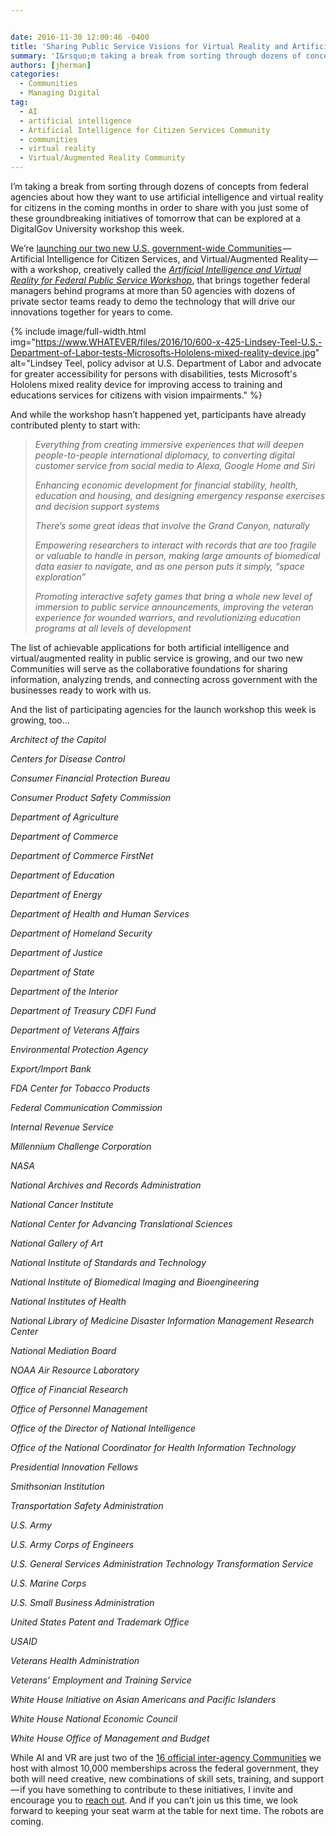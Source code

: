```yaml
---


date: 2016-11-30 12:00:46 -0400
title: 'Sharing Public Service Visions for Virtual Reality and Artificial Intelligence'
summary: 'I&rsquo;m taking a break from sorting through dozens of concepts from federal agencies about how they want to use artificial intelligence and virtual reality for citizens in the coming months in order to share with you just some of these groundbreaking initiatives of tomorrow that can be explored at a DigitalGov University workshop this week.'
authors: [jherman]
categories:
  - Communities
  - Managing Digital
tag:
  - AI
  - artificial intelligence
  - Artificial Intelligence for Citizen Services Community
  - communities
  - virtual reality
  - Virtual/Augmented Reality Community
---
```


I’m taking a break from sorting through dozens of concepts from federal agencies about how they want to use artificial intelligence and virtual reality for citizens in the coming months in order to share with you just some of these groundbreaking initiatives of tomorrow that can be explored at a DigitalGov University workshop this week.

We’re [launching our two new U.S. government-wide Communities](https://www.WHATEVER/2016/10/26/gsa-launches-new-ai-virtual-reality-and-authentication-programs/) — Artificial Intelligence for Citizen Services, and Virtual/Augmented Reality — with a workshop, creatively called the [_Artificial Intelligence and Virtual Reality for Federal Public Service Workshop_](https://www.eventbrite.com/e/artificial-intelligence-and-virtual-reality-for-federal-public-service-workshop-registration-29587821972), that brings together federal managers behind programs at more than 50 agencies with dozens of private sector teams ready to demo the technology that will drive our innovations together for years to come.


{% include image/full-width.html img="https://www.WHATEVER/files/2016/10/600-x-425-Lindsey-Teel-U.S.-Department-of-Labor-tests-Microsofts-Hololens-mixed-reality-device.jpg" alt="Lindsey Teel, policy advisor at U.S. Department of Labor and advocate for greater accessibility for persons with disabilities, tests Microsoft's Hololens mixed reality device for improving access to training and educations services for citizens with vision impairments." %}

And while the workshop hasn’t happened yet, participants have already contributed plenty to start with:

> _Everything from creating immersive experiences that will deepen people-to-people international diplomacy, to converting digital customer service from social media to Alexa, Google Home and Siri_
> 
> _Enhancing economic development for financial stability, health, education and housing, and designing emergency response exercises and decision support systems_
> 
> _There’s  some great ideas that involve the Grand Canyon, naturally_
> 
> _Empowering researchers to interact with records that are too fragile or valuable to handle in person, making large amounts of biomedical data easier to navigate, and as one person puts it simply, “space exploration”_
> 
> _Promoting interactive safety games that bring a whole new level of immersion to public service announcements, improving the veteran experience for wounded warriors, and revolutionizing education programs at all levels of development_

The list of achievable applications for both artificial intelligence and virtual/augmented reality in public service is growing, and our two new Communities will serve as the collaborative foundations for sharing information, analyzing trends, and connecting across government with the businesses ready to work with us.

And the list of participating agencies for the launch workshop this week is growing, too…

_Architect of the Capitol_
  
_Centers for Disease Control_
  
_Consumer Financial Protection Bureau_
  
_Consumer Product Safety Commission_
  
_Department of Agriculture_
  
_Department of Commerce_
  
_Department of Commerce FirstNet_
  
_Department of Education_
  
_Department of Energy_
  
_Department of Health and Human Services_
  
_Department of Homeland Security_
  
_Department of Justice_
  
_Department of State_
  
_Department of the Interior_
  
_Department of Treasury CDFI Fund_
  
_Department of Veterans Affairs_
  
_Environmental Protection Agency_
  
_Export/Import Bank_
  
_FDA Center for Tobacco Products_
  
_Federal Communication Commission_
  
_Internal Revenue Service_
  
_Millennium Challenge Corporation_
  
_NASA_
  
_National Archives and Records Administration_
  
_National Cancer Institute_
  
_National Center for Advancing Translational Sciences_
  
_National Gallery of Art_
  
_National Institute of Standards and Technology_
  
_National Institute of Biomedical Imaging and Bioengineering_
  
_National Institutes of Health_
  
_National Library of Medicine Disaster Information Management Research Center_
  
_National Mediation Board_
  
_NOAA Air Resource Laboratory_
  
_Office of Financial Research_
  
_Office of Personnel Management_
  
_Office of the Director of National Intelligence_
  
_Office of the National Coordinator for Health Information Technology_
  
_Presidential Innovation Fellows_
  
_Smithsonian Institution_
  
_Transportation Safety Administration_
  
_U.S. Army_
  
_U.S. Army Corps of Engineers_
  
_U.S. General Services Administration Technology Transformation Service_
  
_U.S. Marine Corps_
  
_U.S. Small Business Administration_
  
_United States Patent and Trademark Office_
  
_USAID_
  
_Veterans Health Administration_
  
_Veterans’ Employment and Training Service_
  
_White House Initiative on Asian Americans and Pacific Islanders_
  
_White House National Economic Council_
  
_White House Office of Management and Budget_

While AI and VR are just two of the [16 official inter-agency Communities](https://www.WHATEVER/communities/) we host with almost 10,000 memberships across the federal government, they both will need creative, new combinations of skill sets, training, and support — if you have something to contribute to these initiatives, I invite and encourage you to [reach out](mailto:justin.herman@gsa.gov). And if you can’t join us this time, we look forward to keeping your seat warm at the table for next time. The robots are coming.